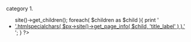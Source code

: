 
category 1.


<ul><?php
$children = $px->site()->get_children();
foreach( $children as $child ){
	print '<li><a href="'.htmlspecialchars( $px->href($child) ).'" target="_blank"><span class="blank">'.htmlspecialchars( $px->site()->get_page_info( $child, 'title_label' ) ).'</span></a></li>';
}
?></ul>


